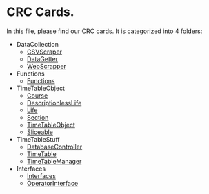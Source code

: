 # CRC Cards.

In this file, please find our CRC cards. It is categorized into 4 folders:
* DataCollection
  * [CSVScraper](DataCollection/CSVScraper.md)
  * [DataGetter](DataCollection/DataGetter.md)
  * [WebScrapper](DataCollection/WebScraper.md)
* Functions
  * [Functions](Functions/Functions.md)
* TimeTableObject
  * [Course](TimeTableObjects/Course.md)
  * [DescriptionlessLife](TimeTableObjects/TimeTableObjects/DescriptionlessLife.md)
  * [Life](TimeTableObjects/TimeTableObjects/Life.md)
  * [Section](TimeTableObjects/TimeTableObjects/Section.md)
  * [TimeTableObject](TimeTableObjects/TimeTableObjects/TimeTableObject.md)
  * [Sliceable](TimeTableObjects/TimeTableObjects/Interfaces/Slicable.md)
* TimeTableStuff
  * [DatabaseController](DatabaseController/DatabaseController.md)
  * [TimeTable](TimeTableStuff/TimeTable.md)
  * [TimeTableManager](TimeTableStuff/TimeTableManager.md)
* Interfaces
  * [Interfaces](UserInterface/UserInterface.md)
  * [OperatorInterface](UserInterface/OperatorInterface.md)
